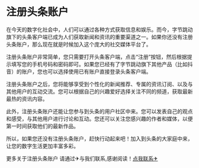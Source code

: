# 注册头条账户

在今天的数字化社会中，人们可以通过各种方式获取信息和娱乐。而今，字节跳动旗下的头条客户端已成为人们获取新闻和资讯的重要渠道之一。如果你还没有注册头条账户，那么现在就是时候加入这个庞大的社交媒体平台了。

注册头条账户非常简单，您只需要打开头条客户端，点击“注册”按钮，然后根据提示填写您的手机号码和密码即可。如果您已经有了字节跳动旗下其他产品（比如抖音）的账户，您也可以选择使用已有账户直接登录头条客户端。

注册头条账户之后，您将能够享受到个性化的新闻推荐、专属的资讯订阅、以及与其他用户的互动交流。您可以根据自己的兴趣爱好选择关注不同的频道，获取最新最热的资讯内容。

此外，注册头条账户还能让您参与到头条的用户社区中来。您可以发表自己的观点和感受，与其他用户进行讨论和互动。您还可以关注您感兴趣的作者和媒体，以便第一时间获取他们的最新作品。

所以，如果您还没有注册头条账户，赶快行动起来吧！加入到头条的大家庭中来，让您的数字生活更加丰富多彩。

更多关于注册头条账户 请通过✈与我们联系,感谢阅读！[点我联系✈](https://faq.k02.cc)